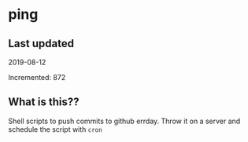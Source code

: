 # ping

## Last updated
2019-08-12

Incremented: 872

## What is this??
Shell scripts to push commits to github errday. Throw it on a server and schedule the script with `cron`
